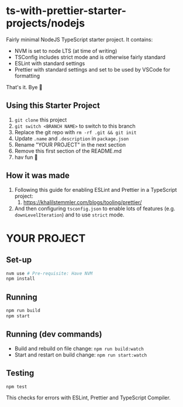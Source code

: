 # ts-with-prettier-starter-projects/nodejs

Fairly minimal NodeJS TypeScript starter project. It contains:

- NVM is set to node LTS (at time of writing)
- TSConfig includes strict mode and is otherwise fairly standard
- ESLint with standard settings
- Prettier with standard settings and set to be used by VSCode for formatting

That's it. Bye 🦧

## Using this Starter Project

1. `git clone` this project
2. `git switch <BRANCH NAME>` to switch to this branch
3. Replace the git repo with `rm -rf .git && git init`
4. Update `.name` and `.description` in `package.json`
5. Rename "YOUR PROJECT" in the next section
6. Remove this first section of the README.md
7. hav fun 🍌

## How it was made

1. Following this guide for enabling ESLint and Prettier in a TypeScript project:
   1. https://khalilstemmler.com/blogs/tooling/prettier/
2. And then configuring `tsconfig.json` to enable lots of features (e.g. `downLevelIteration`) and to use `strict` mode.

# YOUR PROJECT

## Set-up

```sh
nvm use # Pre-requisite: Have NVM
npm install
```

## Running

```sh
npm run build
npm start
```

## Running (dev commands)

- Build and rebuild on file change: `npm run build:watch`
- Start and restart on build change: `npm run start:watch`

## Testing

```sh
npm test
```

This checks for errors with ESLint, Prettier and TypeScript Compiler.
